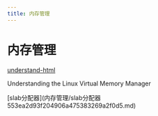 ```yaml
---
title: 内存管理
---
```


# 内存管理

[understand-html](https://www.kernel.org/doc/gorman/html/understand/)

Understanding the Linux Virtual Memory Manager

[slab分配器](内存管理/slab分配器 553ea2d93f204906a475383269a2f0d5.md)